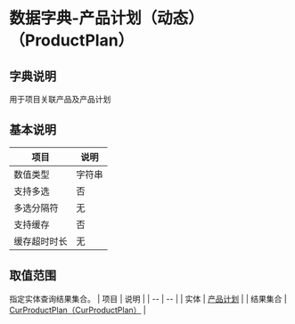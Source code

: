 # 数据字典-产品计划（动态）（ProductPlan）
## 字典说明
用于项目关联产品及产品计划

## 基本说明
| 项目 | 说明 |
| -- | -- |
| 数值类型 | 字符串 |
| 支持多选 | 否 |
| 多选分隔符 | 无 |
| 支持缓存 | 否 |
| 缓存超时时长 | 无 |

## 取值范围
指定实体查询结果集合。
| 项目 | 说明 |
| -- | -- |
| 实体 | [产品计划](../module/zentao/ProductPlan) |
| 结果集合 | [CurProductPlan（CurProductPlan）]() |

